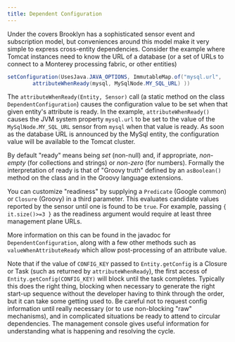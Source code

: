 ```yaml
---
title: Dependent Configuration
---
```


Under the covers Brooklyn has a sophisticated sensor event and subscription model, but conveniences around this model make it very simple to express cross-entity dependencies. Consider the example where Tomcat instances need to know the URL of a database (or a set of URLs to connect to a Monterey processing fabric, or other entities)

```java
setConfiguration(UsesJava.JAVA_OPTIONS, ImmutableMap.of("mysql.url", 
	    attributeWhenReady(mysql, MySqlNode.MY_SQL_URL) ))
```

The ``attributeWhenReady(Entity, Sensor)`` call (a static method on the class ``DependentConfiguration``)
causes the configuration value to be set when that given entity's attribute is ready. 
In the example, ``attributeWhenReady()`` causes the JVM system property ``mysql.url`` to be set to the value of the ``MySqlNode.MY_SQL_URL`` sensor from ``mysql`` when that value is ready. As soon as the database URL is announced by the MySql entity, the configuration value will be available to the Tomcat cluster. 

By default "ready" means being *set* (non-null) and, if appropriate, *non-empty* (for collections and strings) or *non-zero* (for numbers). Formally the interpretation of ready is that of "Groovy truth" defined by an ``asBoolean()`` method on the class and in the Groovy language extensions. 

You can customize "readiness" by supplying a ``Predicate`` (Google common) or ``Closure`` (Groovy) in a third parameter. 
This evaluates candidate values reported by the sensor until one is found to be ``true``. 
For example, passing ``{ it.size()>=3 }`` as the readiness argument would require at least three management plane URLs.

More information on this can be found in the javadoc for ``DependentConfiguration``,
along with a few other methods such as ``valueWhenAttributeReady`` which allow post-processing of an attribute value.

Note that if the value of ``CONFIG_KEY`` passed to ``Entity.getConfig`` is a Closure or Task (such as returned by ``attributeWhenReady``),
the first access of ``Entity.getConfig(CONFIG_KEY)`` will block until the task completes.
Typically this does the right thing, blocking when necessary to generate the right start-up sequence
without the developer having to think through the order, but it can take some getting used to.
Be careful not to request config information until really necessary (or to use non-blocking "raw" mechanisms),
and in complicated situations be ready to attend to circular dependencies.
The management console gives useful information for understanding what is happening and resolving the cycle.
